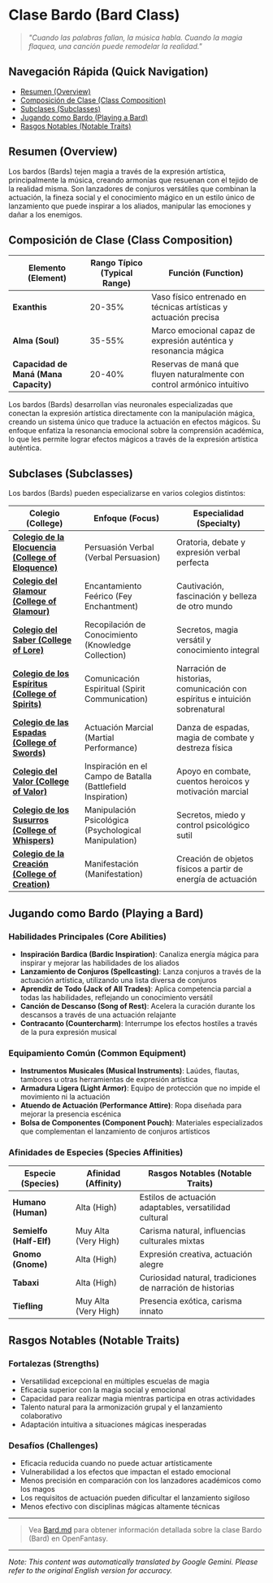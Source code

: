 # Clase Bardo (Bard Class)

> *"Cuando las palabras fallan, la música habla. Cuando la magia flaquea, una canción puede remodelar la realidad."*

## Navegación Rápida (Quick Navigation)

- [Resumen (Overview)](#overview)
- [Composición de Clase (Class Composition)](#class-composition)
- [Subclases (Subclasses)](#subclasses)
- [Jugando como Bardo (Playing a Bard)](#playing-a-bard)
- [Rasgos Notables (Notable Traits)](#notable-traits)

## Resumen (Overview)

Los bardos (Bards) tejen magia a través de la expresión artística, principalmente la música, creando armonías que resuenan con el tejido de la realidad misma. Son lanzadores de conjuros versátiles que combinan la actuación, la fineza social y el conocimiento mágico en un estilo único de lanzamiento que puede inspirar a los aliados, manipular las emociones y dañar a los enemigos.

## Composición de Clase (Class Composition)

| Elemento (Element) | Rango Típico (Typical Range) | Función (Function) |
|---------|---------------|----------|
| **Exanthis** | 20-35% | Vaso físico entrenado en técnicas artísticas y actuación precisa |
| **Alma (Soul)** | 35-55% | Marco emocional capaz de expresión auténtica y resonancia mágica |
| **Capacidad de Maná (Mana Capacity)** | 20-40% | Reservas de maná que fluyen naturalmente con control armónico intuitivo |

Los bardos (Bards) desarrollan vías neuronales especializadas que conectan la expresión artística directamente con la manipulación mágica, creando un sistema único que traduce la actuación en efectos mágicos. Su enfoque enfatiza la resonancia emocional sobre la comprensión académica, lo que les permite lograr efectos mágicos a través de la expresión artística auténtica.

## Subclases (Subclasses)

Los bardos (Bards) pueden especializarse en varios colegios distintos:

| Colegio (College) | Enfoque (Focus) | Especialidad (Specialty) |
|----------|-------|-----------|
| [**Colegio de la Elocuencia (College of Eloquence)**](/codex/Classes/Bard/Colleges/Eloquence.md) | Persuasión Verbal (Verbal Persuasion) | Oratoria, debate y expresión verbal perfecta |
| [**Colegio del Glamour (College of Glamour)**](/codex/Classes/Bard/Colleges/Glamour.md) | Encantamiento Feérico (Fey Enchantment) | Cautivación, fascinación y belleza de otro mundo |
| [**Colegio del Saber (College of Lore)**](/codex/Classes/Bard/Colleges/Lore.md) | Recopilación de Conocimiento (Knowledge Collection) | Secretos, magia versátil y conocimiento integral |
| [**Colegio de los Espíritus (College of Spirits)**](/codex/Classes/Bard/Colleges/Spirits.md) | Comunicación Espiritual (Spirit Communication) | Narración de historias, comunicación con espíritus e intuición sobrenatural |
| [**Colegio de las Espadas (College of Swords)**](/codex/Classes/Bard/Colleges/Swords.md) | Actuación Marcial (Martial Performance) | Danza de espadas, magia de combate y destreza física |
| [**Colegio del Valor (College of Valor)**](/codex/Classes/Bard/Colleges/Valor.md) | Inspiración en el Campo de Batalla (Battlefield Inspiration) | Apoyo en combate, cuentos heroicos y motivación marcial |
| [**Colegio de los Susurros (College of Whispers)**](/codex/Classes/Bard/Colleges/Whispers.md) | Manipulación Psicológica (Psychological Manipulation) | Secretos, miedo y control psicológico sutil |
| [**Colegio de la Creación (College of Creation)**](/codex/Classes/Bard/Colleges/Creation.md) | Manifestación (Manifestation) | Creación de objetos físicos a partir de energía de actuación |

## Jugando como Bardo (Playing a Bard)

### Habilidades Principales (Core Abilities)

- **Inspiración Bardica (Bardic Inspiration)**: Canaliza energía mágica para inspirar y mejorar las habilidades de los aliados
- **Lanzamiento de Conjuros (Spellcasting)**: Lanza conjuros a través de la actuación artística, utilizando una lista diversa de conjuros
- **Aprendiz de Todo (Jack of All Trades)**: Aplica competencia parcial a todas las habilidades, reflejando un conocimiento versátil
- **Canción de Descanso (Song of Rest)**: Acelera la curación durante los descansos a través de una actuación relajante
- **Contracanto (Countercharm)**: Interrumpe los efectos hostiles a través de la pura expresión musical

### Equipamiento Común (Common Equipment)

- **Instrumentos Musicales (Musical Instruments)**: Laúdes, flautas, tambores u otras herramientas de expresión artística
- **Armadura Ligera (Light Armor)**: Equipo de protección que no impide el movimiento ni la actuación
- **Atuendo de Actuación (Performance Attire)**: Ropa diseñada para mejorar la presencia escénica
- **Bolsa de Componentes (Component Pouch)**: Materiales especializados que complementan el lanzamiento de conjuros artísticos

### Afinidades de Especies (Species Affinities)

| Especie (Species) | Afinidad (Affinity) | Rasgos Notables (Notable Traits) |
|---------|----------|----------------|
| **Humano (Human)** | Alta (High) | Estilos de actuación adaptables, versatilidad cultural |
| **Semielfo (Half-Elf)** | Muy Alta (Very High) | Carisma natural, influencias culturales mixtas |
| **Gnomo (Gnome)** | Alta (High) | Expresión creativa, actuación alegre |
| **Tabaxi** | Alta (High) | Curiosidad natural, tradiciones de narración de historias |
| **Tiefling** | Muy Alta (Very High) | Presencia exótica, carisma innato |

## Rasgos Notables (Notable Traits)

### Fortalezas (Strengths)

- Versatilidad excepcional en múltiples escuelas de magia
- Eficacia superior con la magia social y emocional
- Capacidad para realizar magia mientras participa en otras actividades
- Talento natural para la armonización grupal y el lanzamiento colaborativo
- Adaptación intuitiva a situaciones mágicas inesperadas

### Desafíos (Challenges)

- Eficacia reducida cuando no puede actuar artísticamente
- Vulnerabilidad a los efectos que impactan el estado emocional
- Menos precisión en comparación con los lanzadores académicos como los magos
- Los requisitos de actuación pueden dificultar el lanzamiento sigiloso
- Menos efectivo con disciplinas mágicas altamente técnicas

---

> Vea [Bard.md](/codex/Classes/Bard/Bard.md) para obtener información detallada sobre la clase Bardo (Bard) en OpenFantasy.


---
_Note: This content was automatically translated by Google Gemini. Please refer to the original English version for accuracy._